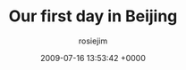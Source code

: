 ---
blog: travel
date: 2009-07-16 13:53:42 +0000
title: "Our first day in Beijing"
author: rosiejim
permalink: /china-2009/three-nations/beijing/our-first-day-in-beijing/
---